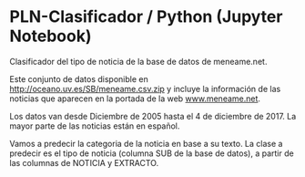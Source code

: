 # PLN-Clasificador / Python (Jupyter Notebook)
Clasificador del tipo de noticia de la base de datos de meneame.net. 

Este conjunto de datos disponible en http://oceano.uv.es/SB/meneame.csv.zip y 
incluye la información de las noticias que aparecen en la portada de la web 
www.meneame.net. 

Los datos van desde Diciembre de 2005 hasta el 4 de diciembre de 2017.
La mayor parte de las noticias están en español. 

Vamos a predecir la categoria de la noticia en base a su texto.
La clase a predecir es el tipo de noticia (columna SUB de la base de datos), 
a partir de las columnas de NOTICIA y EXTRACTO.
